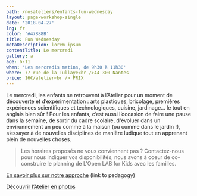 ```yaml
---
path: /nosateliers/enfants-fun-wednesday
layout: page-workshop-single
date: '2018-04-27'
lng: fr
color: '#47888B'
title: Fun Wednesday
metaDescription: lorem ipsum
contentTitle: Le mercredi
gallery: a
age: 6-11
when: 'Les mercredis matins, de 9h30 à 11h30'
where: 77 rue de la Tullaye<br />44 300 Nantes
price: 16€/atelier<br /> PRIX
---
```

Le mercredi, les enfants se retrouvent à l’Atelier pour un moment de découverte et d’expérimentation : arts plastiques, bricolage, premières expériences scientifiques et technologiques, cuisine, jardinage… le tout en anglais bien sûr ! Pour les enfants, c’est aussi l’occasion de faire une pause dans la semaine, de sortir du cadre scolaire, d'évoluer dans un environnement un peu comme à la maison (ou comme dans le jardin !), s’essayer à de nouvelles disciplines de manière ludique tout en apprenant plein de nouvelles choses.

> Les horaires proposés ne vous conviennent pas ? Contactez-nous pour nous indiquer vos disponibilités, nous avons à coeur de co-construire le planning de L'Open LAB for Kids avec les familles. 

[En savoir plus sur notre approche](https://llfk.netlify.com/pedagogie)  (link to pedagogy)

[Découvrir l’Atelier en photos](https://llfk.netlify.com/nosateliers)
